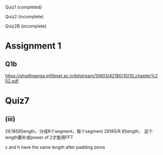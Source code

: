 Quiz1 (completed)

Quiz2 (incomplete)

Quiz2B (incomplete)


# Assignment 1

## Q1b
https://shodhganga.inflibnet.ac.in/bitstream/10603/42180/10/10_chapter%202.pdf

# Quiz7

## (iii)

29,185的length，分成R个segment，每个segment 29185/R 的length， 这个length要补成power of 2才能用FFT

x and h have the same length after padding zeros

